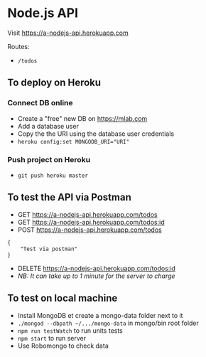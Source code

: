 # Node.js API

Visit https://a-nodejs-api.herokuapp.com

Routes:
- ```/todos```

## To deploy on Heroku

### Connect DB online
- Create a "free" new DB on https://mlab.com
- Add a database user
- Copy the the URI using the database user credentials
- ```heroku config:set MONGODB_URI="URI"```

### Push project on Heroku
- ```git push heroku master```

## To test the API via Postman
- GET https://a-nodejs-api.herokuapp.com/todos
- GET https://a-nodejs-api.herokuapp.com/todos:id
- POST https://a-nodejs-api.herokuapp.com/todos
```
{
    "Test via postman"
}
```
- DELETE https://a-nodejs-api.herokuapp.com/todos:id
- *NB: It can take up to 1 minute for the server to charge*

## To test on local machine
- Install MongoDB et create a mongo-data folder next to it
- ```./mongod --dbpath ~/.../mongo-data``` in mongo/bin root folder
- ```npm run testWatch``` to run units tests
- ```npm start``` to run server
- Use Robomongo to check data
